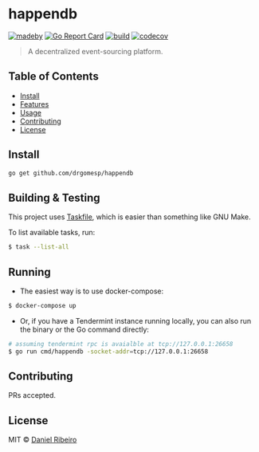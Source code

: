 # happendb

[![madeby](https://img.shields.io/badge/made%20by-%40drgomesp-blue)](https://github.com/drgomesp/)
[![Go Report Card](https://goreportcard.com/badge/github.com/drgomesp/happendb)](https://goreportcard.com/report/github.com/drgomesp/happendb)
[![build](https://github.com/drgomesp/happendb/actions/workflows/go-test.yml/badge.svg?style=squared)](https://github.com/drgomesp/happendb/actions)
[![codecov](https://codecov.io/gh/drgomesp/happendb/branch/main/graph/badge.svg?token=BRMFJRJV2X)](https://codecov.io/gh/drgomesp/happendb)

> A decentralized event-sourcing platform.

## Table of Contents

- [Install](#install)
- [Features](#features)
- [Usage](#usage)
- [Contributing](#contributing)
- [License](#license)

## Install

```bash
go get github.com/drgomesp/happendb
```

## Building & Testing

This project uses [Taskfile](https://taskfile.dev/), which is easier than something like GNU Make.

To list available tasks, run:

```bash
$ task --list-all
```

## Running

- The easiest way is to use docker-compose:

```bash
$ docker-compose up
```

- Or, if you have a Tendermint instance running locally, you can also run the binary or the Go command directly:

```bash
# assuming tendermint rpc is avaialble at tcp://127.0.0.1:26658
$ go run cmd/happendb -socket-addr=tcp://127.0.0.1:26658
```

## Contributing

PRs accepted.

## License

MIT © [Daniel Ribeiro](https://github.com/drgomesp)

